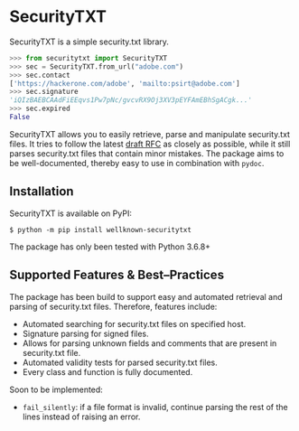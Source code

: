 # SecurityTXT
SecurityTXT is a simple security.txt library.
```Python
>>> from securitytxt import SecurityTXT
>>> sec = SecurityTXT.from_url("adobe.com")
>>> sec.contact
['https://hackerone.com/adobe', 'mailto:psirt@adobe.com']
>>> sec.signature
'iQIzBAEBCAAdFiEEqvs1Pw7pNc/gvcvRX9Oj3XV3pEYFAmEBhSgACgk...'
>>> sec.expired
False
```
SecurityTXT allows you to easily retrieve, parse and manipulate security.txt files. It tries to follow the latest 
[draft RFC](https://datatracker.ietf.org/doc/html/draft-foudil-securitytxt-12) as closely as possible, while it still 
parses security.txt files that contain minor mistakes. The package aims to be well-documented, thereby easy to use in 
combination with `pydoc`.

## Installation
SecurityTXT is available on PyPI:
```
$ python -m pip install wellknown-securitytxt
```
The package has only been tested with Python 3.6.8+

## Supported Features & Best–Practices
The package has been build to support easy and automated retrieval and parsing of security.txt files. Therefore,
features include:
* Automated searching for security.txt files on specified host.
* Signature parsing for signed files.
* Allows for parsing unknown fields and comments that are present in security.txt file.
* Automated validity tests for parsed security.txt files.
* Every class and function is fully documented.

Soon to be implemented:
* `fail_silently`: if a file format is invalid, continue parsing the rest of the lines instead of raising an error.
